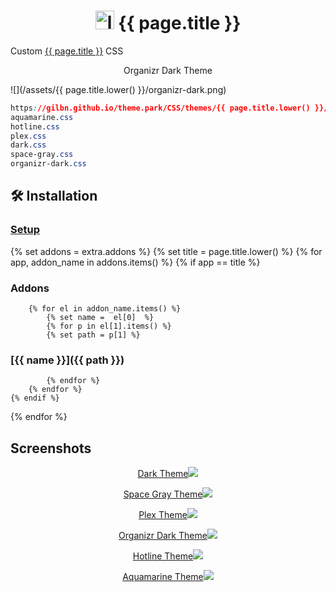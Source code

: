 <h1 align="center"> <img src="/assets/{{ page.title.lower() }}/logo.png" alt="logo" width="30" height="30"> {{ page.title }}</h1>

Custom [{{ page.title }}](https://github.com/Lidarr/Lidarr) CSS

<p align="center"> Organizr Dark Theme </p>

![](/assets/{{ page.title.lower() }}/organizr-dark.png)

```css
https://gilbn.github.io/theme.park/CSS/themes/{{ page.title.lower() }}/XXX.css
aquamarine.css
hotline.css
plex.css
dark.css
space-gray.css
organizr-dark.css
```

## 🛠️ Installation

### [Setup](/setup)

{% set addons = extra.addons %}
{% set title = page.title.lower() %}
{% for app, addon_name in addons.items() %}
    {% if app  ==  title %}

### Addons

        {% for el in addon_name.items() %}
            {% set name =  el[0]  %}
            {% for p in el[1].items() %}
            {% set path = p[1] %}

### [{{ name }}]({{ path }})

            {% endfor %}
        {% endfor %}
    {% endif %}
{% endfor %}

## Screenshots

<p align="center">  
<a href="/assets/{{ page.title.lower() }}/dark.png">Dark Theme<img src="/assets/{{ page.title.lower() }}/dark.png"></img>
</p>

<p align="center">  
<a href="/assets/{{ page.title.lower() }}/space-gray.png">Space Gray Theme<img src="/assets/{{ page.title.lower() }}/space-gray.png"></img>
</p>

<p align="center">  
<a href="/assets/{{ page.title.lower() }}/plex.png">Plex Theme<img src="/assets/{{ page.title.lower() }}/plex.png"></img>
</p>

<p align="center">
<a href="/assets/{{ page.title.lower() }}/organizr-dark.png">Organizr Dark Theme<img src="/assets/{{ page.title.lower() }}/organizr-dark.png"></img>
</p>

<p align="center">
<a href="/assets/{{ page.title.lower() }}/hotline.png">Hotline Theme<img src="/assets/{{ page.title.lower() }}/hotline.png"></img>
</p>

<p align="center">
<a href="/assets/{{ page.title.lower() }}/aquamarine.png">Aquamarine Theme<img src="/assets/{{ page.title.lower() }}/aquamarine.png"></img>
</p>

